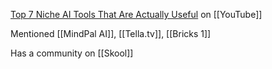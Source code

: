 

[Top 7 Niche AI Tools That Are Actually Useful](https://youtu.be/cI4J0HblTYw?si=HXk--lzR-3BV4CCt) on [[YouTube]]

Mentioned [[MindPal AI]], [[Tella.tv]], [[Bricks 1]]


Has a community on [[Skool]]
